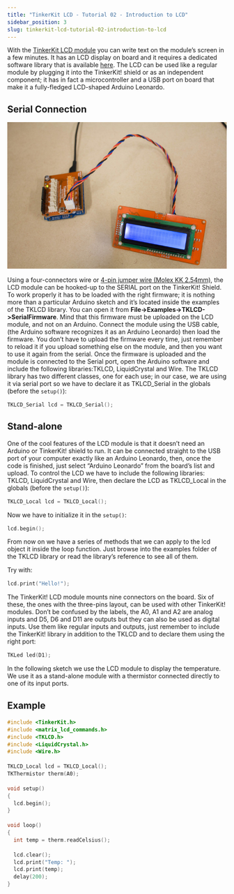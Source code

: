 ```yaml
---
title: "TinkerKit LCD - Tutorial 02 - Introduction to LCD"
sidebar_position: 3
slug: tinkerkit-lcd-tutorial-02-introduction-to-lcd
---
```

 
With the [TinkerKit LCD module](https://www.canadarobotix.com/products/1654) you can write text on the module’s screen in a few minutes. It has an LCD display on board and it requires a dedicated software library that is available [here](https://github.com/carobot/TKLCD-Library). The LCD can be used like a regular module by plugging it into the TinkerKit! shield or as an independent component; it has in fact a microcontroller and a USB port on board that make it a fully-fledged LCD-shaped Arduino Leonardo.

## Serial Connection

![](/img/docs/tinkerkit/ways-1.jpg)

Using a four-connectors wire or [4-pin jumper wire (Molex KK 2.54mm)](https://www.canadarobotix.com/products/1872), the LCD module can be hooked-up to the SERIAL port on the TinkerKit! Shield. To work properly it has to be loaded with the right firmware; it is nothing more than a particular Arduino sketch and it’s located inside the examples of the TKLCD library. You can open it from **File->Examples->TKLCD->SerialFirmware**. Mind that this firmware must be uploaded on the LCD module, and not on an Arduino. Connect the module using the USB cable, (the Arduino software recognizes it as an Arduino Leonardo) then load the firmware. You don’t have to upload the firmware every time, just remember to reload it if you upload something else on the module, and then you want to use it again from the serial. Once the firmware is uploaded and the module is connected to the Serial port, open the Arduino software and include the following libraries:TKLCD, LiquidCrystal and Wire. The TKLCD library has two different classes, one for each use; in our case, we are using it via serial port so we have to declare it as TKLCD_Serial in the globals (before the `setup()`):

```c
TKLCD_Serial lcd = TKLCD_Serial();
```

## Stand-alone

One of the cool features of the LCD module is that it doesn’t need an Arduino or TinkerKit! shield to run. It can be connected straight to the USB port of your computer exactly like an Arduino Leonardo, then, once the code is finished, just select “Arduino Leonardo” from the board’s list and upload. To control the LCD we have to include the following libraries: TKLCD, LiquidCrystal and Wire, then declare the LCD as TKLCD_Local in the globals (before the `setup()`):

```c
TKLCD_Local lcd = TKLCD_Local();
```

Now we have to initialize it in the `setup()`:

```c
lcd.begin();
```

From now on we have a series of methods that we can apply to the lcd object it inside the loop function. Just browse into the examples folder of the TKLCD library or read the library’s reference to see all of them.

Try with:

```c
lcd.print("Hello!");
```

The TinkerKit! LCD module mounts nine connectors on the board. Six of these, the ones with the three-pins layout, can be used with other TinkerKit! modules. Don’t be confused by the labels, the A0, A1 and A2 are analog inputs and D5, D6 and D11 are outputs but they can also be used as digital inputs. Use them like regular inputs and outputs, just remember to include the TinkerKit! library in addition to the TKLCD and to declare them using the right port:

```c
TKLed led(D1);
```

In the following sketch we use the LCD module to display the temperature. We use it as a stand-alone module with a thermistor connected directly to one of its input ports.

## Example

```c
#include <TinkerKit.h>
#include <matrix_lcd_commands.h>
#include <TKLCD.h>
#include <LiquidCrystal.h>
#include <Wire.h>
 
TKLCD_Local lcd = TKLCD_Local();
TKThermistor therm(A0);
 
void setup()
{
  lcd.begin();
}
 
void loop()
{ 
  int temp = therm.readCelsius();
 
  lcd.clear();
  lcd.print("Temp: ");
  lcd.print(temp);
  delay(200); 
}
```